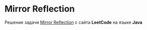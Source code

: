 # Mirror Reflection
Решение задачи [Mirror Reflection](https://leetcode.com/problems/mirror-reflection/) с сайта **LeetCode** на языке **Java**
